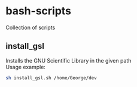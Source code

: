 # bash-scripts
Collection of scripts

## install_gsl
Installs the GNU Scientific Library in the given path <br/>
Usage example:
```bash
sh install_gsl.sh /home/George/dev
```

